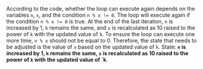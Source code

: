 According to the code, whether the loop can execute again depends on the variables `n`, `x`, and the condition `n % x != 0`. The loop will execute again if the condition `n % x != 0` is true. At the end of the last iteration, `n` is increased by 1, `k` remains the same, and `x` is recalculated as 10 raised to the power of `k` with the updated value of `k`. To ensure the loop can execute one more time, `n % x` should not be equal to 0. Therefore, the state that needs to be adjusted is the value of `x` based on the updated value of `k`.
State: **`n` is increased by 1, `k` remains the same, `x` is recalculated as 10 raised to the power of `k` with the updated value of `k**.